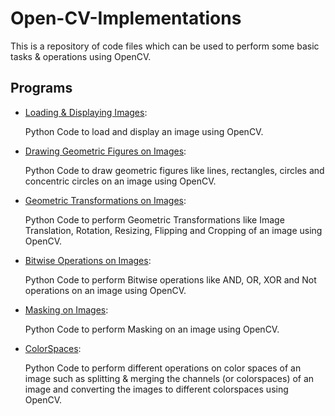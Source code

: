 # Open-CV-Implementations


This is a repository of code files which can be used to perform some basic tasks & operations using OpenCV.


## Programs

* [Loading & Displaying Images](https://github.com/altruistcoder/Open-CV-Implementations/blob/master/loading_displaying_images.ipynb):

  Python Code to load and display an image using OpenCV.

* [Drawing Geometric Figures on Images](https://github.com/altruistcoder/Open-CV-Implementations/blob/master/drawing_figures_on_image.ipynb):

  Python Code to draw geometric figures like lines, rectangles, circles and concentric circles on an image using OpenCV.

* [Geometric Transformations on Images](https://github.com/altruistcoder/Open-CV-Implementations/blob/master/geometric_transformations.ipynb):

  Python Code to perform Geometric Transformations like Image Translation, Rotation, Resizing, Flipping and Cropping of an image using OpenCV.

* [Bitwise Operations on Images](https://github.com/altruistcoder/Open-CV-Implementations/blob/master/bitwise_operations.ipynb):

  Python Code to perform Bitwise operations like AND, OR, XOR and Not operations on an image using OpenCV.

* [Masking on Images](https://github.com/altruistcoder/Open-CV-Implementations/blob/master/masking.ipynb):

  Python Code to perform Masking on an image using OpenCV.

* [ColorSpaces](https://github.com/altruistcoder/Open-CV-Implementations/blob/master/colorspaces.ipynb):

  Python Code to perform different operations on color spaces of an image such as splitting & merging the channels (or colorspaces) of an image and converting the images to different colorspaces using OpenCV.
